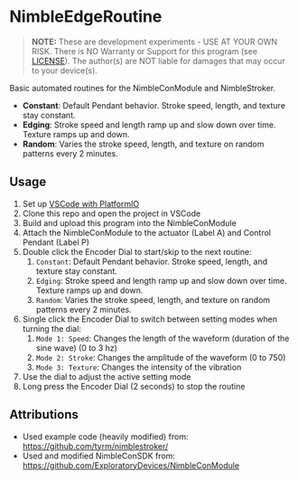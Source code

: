 # NimbleEdgeRoutine

> **NOTE:** These are development experiments - USE AT YOUR OWN RISK. There is NO Warranty or Support for this program (see [LICENSE](./LICENSE)). The author(s) are NOT liable for damages that may occur to your device(s).

Basic automated routines for the NimbleConModule and NimbleStroker.
- **Constant**: Default Pendant behavior. Stroke speed, length, and texture stay constant.
- **Edging**: Stroke speed and length ramp up and slow down over time. Texture ramps up and down.
- **Random**: Varies the stroke speed, length, and texture on random patterns every 2 minutes.

## Usage

1. Set up [VSCode with PlatformIO](https://randomnerdtutorials.com/vs-code-platformio-ide-esp32-esp8266-arduino/)
2. Clone this repo and open the project in VSCode
3. Build and upload this program into the NimbleConModule
4. Attach the NimbleConModule to the actuator (Label A) and Control Pendant (Label P)
5. Double click the Encoder Dial to start/skip to the next routine:
   1. `Constant`: Default Pendant behavior. Stroke speed, length, and texture stay constant.
   2. `Edging`: Stroke speed and length ramp up and slow down over time. Texture ramps up and down.
   3. `Random`: Varies the stroke speed, length, and texture on random patterns every 2 minutes.
6. Single click the Encoder Dial to switch between setting modes when turning the dial:
   1. `Mode 1: Speed`: Changes the length of the waveform (duration of the sine wave) (0 to 3 hz)
   2. `Mode 2: Stroke`: Changes the amplitude of the waveform (0 to 750)
   3. `Mode 3: Texture`: Changes the intensity of the vibration
7. Use the dial to adjust the active setting mode
8. Long press the Encoder Dial (2 seconds) to stop the routine

## Attributions

- Used example code (heavily modified) from: <https://github.com/tyrm/nimblestroker/>
- Used and modified NimbleConSDK from: <https://github.com/ExploratoryDevices/NimbleConModule>
